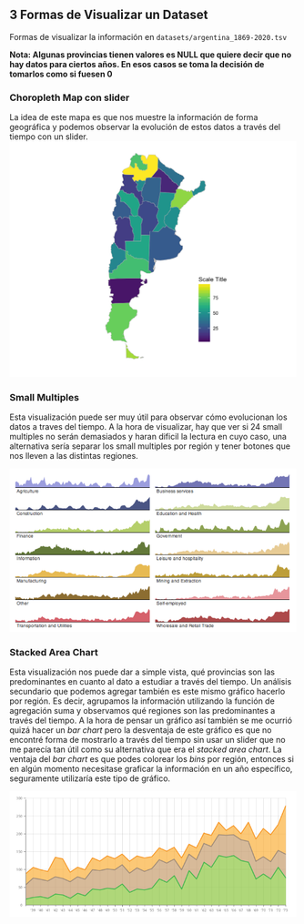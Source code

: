 ## 3 Formas de Visualizar un Dataset
Formas de visualizar la información en `datasets/argentina_1869-2020.tsv`

**Nota: Algunas provincias tienen valores es NULL que quiere decir que no hay datos para ciertos años. En esos casos se toma la decisión de tomarlos como si fuesen 0**

### Choropleth Map con slider
La idea de este mapa es que nos muestre la información de forma geográfica
y podemos observar la evolución de estos datos a través del tiempo con un slider.
![Choropleth Map de Argentina](../media/choropleth_ARG.png "Ejemplo de Mapa")

### Small Multiples
Esta visualización puede ser muy útil para observar cómo evolucionan los datos a traves del tiempo. A la hora de visualizar, hay que ver si 24 small multiples
no serán demasiados y haran dificil la lectura en cuyo caso, una alternativa
sería separar los small multiples por región y tener botones que nos lleven
a las distintas regiones.

![Ejemplo de Small Multiples](../media/small_multiples.png "Ejemplo de Small Multiples")

### Stacked Area Chart
Esta visualización nos puede dar a simple vista, qué provincias son las predominantes en cuanto al dato a estudiar a través del tiempo. Un análisis secundario que podemos agregar también es este mismo gráfico hacerlo por región. Es decir, agrupamos la información utilizando la función de agregación suma y observamos qué regiones son las predominantes a través del tiempo.
A la hora de pensar un gráfico así también se me ocurrió quizá hacer un *bar chart* pero la desventaja de este gráfico es que no encontré forma de mostrarlo a través del tiempo sin usar un slider que no me parecía tan útil como su alternativa que era el *stacked area chart*. La ventaja del *bar chart* es que podes colorear los *bins* por región, entonces si en algún momento necesitase graficar la información en un año específico, seguramente utilizaría este tipo de gráfico.

![Ejemplo de Stacked Area Chart](../media/stacked_area_graph.png "Ejemplo Stacked Area Chart")
